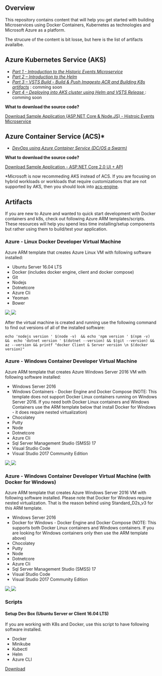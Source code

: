 
## Overview 
This repository contains content that will help you get started with building Microservices using Docker Containers, Kubernetes as technologies and Microsoft Azure as a platform.  

The strucure of the content is bit losse, but here is the list of artifacts availalbe. 

## Azure Kubernetes Service (AKS)

   + *[Part 1 - Introduction to the Historic Events Microservice](http://www.razibinrais.com/k8s-devops-part-1)*
  + *[Part 2 – Introduction to the Helm](http://www.razibinrais.com/k8s-devops-part-2)*  
  + *[Part 3 – VSTS Build - Build & Push Imagesto ACR and Building K8s artifacts](#)* : comming soon  
  + *[Part 4 – Deploying into AKS cluster using Helm and VSTS Release ](#)*: comming soon
  
 **What to download the source code?**
  
  [Download Sample Application (ASP.NET Core & Node.JS) - Histroic Events Microservice](https://github.com/razi-rais/aks-helm-sample)
 

## Azure Container Service (ACS)*

   + *[DevOps using Azure Container Service (DC/OS a  Swarm)](http://www.razibinrais.com/devops-with-containers)*

 **What to download the source code?**
 
[Download Sample Application - ASP.NET Core 2.0 UI + API](https://github.com/razi-rais/microservices/tree/master/education/containers/demos/webapp-webapi-aspnetcore)

*Microsoft is now recommeding AKS instead of ACS. If you are focusing on hybrid workloads or workloads that require customizations that are not supported by AKS, then you should look into [acs-engine](https://github.com/Azure/acs-engine).

## Artifacts

If you are new to Azure and wanted to quick start development with Docker containers and k8s, check out following Azure ARM templates/scripts. These resources will help you spend less time installing/setup components but rather using them to build/test your application.

### Azure - Linux Docker Developer Virtual Machine

Azure ARM template that creates Azure Linux VM with following software installed:

* Ubuntu Server 16.04 LTS
* Docker (includes docker engine, client and docker compose)
* Git
* Nodejs
* Dotnetcore 
* Azure Cli
* Yeoman
* Bower

<a href="https://portal.azure.com/#create/Microsoft.Template/uri/https%3A%2F%2Fraw.githubusercontent.com%2Frazi-rais%2Fmicroservices%2Fmaster%2Freference-material%2Farm-templates%2Fubuntu-1604LTS-docker.json" target="_blank">
    <img src="http://azuredeploy.net/deploybutton.png"/>
</a>
<a href="http://armviz.io/#/?load=https%3A%2F%2Fraw.githubusercontent.com%2Frazi-rais%2Fmicroservices%2Fmaster%2Freference-material%2Farm-templates%2Fubuntu-1604LTS-docker.json" target="_blank">
    <img src="http://armviz.io/visualizebutton.png"/>
</a>


After the virtual machine is created and running use the following command to find out versions of all of the installed software:

```
echo 'nodejs version ' $(node -v)  && echo 'npm version ' $(npm -v)  &&  echo 'dotnet version ' $(dotnet --version) && $(git --version) && az --version && printf "docker Client & Server version \n $(docker version)" 
```

### Azure - Windows Container Developer Virtual Machine

Azure ARM template that creates Azure Windows Server 2016 VM with following software installed:

* Windows Server 2016
* Windows Containers - Docker Engine and Docker Compose (NOTE: This template does not support Docker Linux containers running on Windows Server 2016. If you need both Docker Linux containers and Windows Containers use the ARM template below that install Docker for Windows - it does require nested virtualization)
* Chocolatey
* Putty
* Node 
* Dotnetcore
* Azure Cli
* Sql Server Management Studio (SMSS) 17
* Visual Studio Code
* Visual Studio 2017 Community Edition
  
<a href="https://portal.azure.com/#create/Microsoft.Template/uri/https%3A%2F%2Fraw.githubusercontent.com%2Frazi-rais%2Fmicroservices%2Fmaster%2Freference-material%2Farm-templates%2Fwinsrv2016-docker.json" target="_blank">
    <img src="http://azuredeploy.net/deploybutton.png"/>
</a>
<a href="http://armviz.io/#/?load=https%3A%2F%2Fraw.githubusercontent.com%2Frazi-rais%2Fmicroservices%2Fmaster%2Freference-material%2Farm-templates%2Fwinsrv2016-docker.json" target="_blank">
    <img src="http://armviz.io/visualizebutton.png"/>
</a>

### Azure - Windows Container Developer Virtual Machine (with Docker for Windows)

Azure ARM template that creates Azure Windows Server 2016 VM with following software installed. Please 
note that Docker for Windows require nested virtualization. That is the reason behind using Standard_D2s_v3 
for this ARM template. 

* Windows Server 2016
* Docker for Windows - Docker Engine and Docker Compose (NOTE: This supports both Docker Linux containers and Windows containers. If you are looking for Windows containers only then use the ARM template above)
* Chocolatey
* Putty
* Node 
* Dotnetcore
* Azure Cli
* Sql Server Management Studio (SMSS) 17
* Visual Studio Code
* Visual Studio 2017 Community Edition
  
<a href="https://portal.azure.com/#create/Microsoft.Template/uri/https%3A%2F%2Fraw.githubusercontent.com%2Frazi-rais%2Fmicroservices%2Fmaster%2Freference-material%2Farm-templates%2Fwin2016-vs2017-docker.json" target="_blank">
    <img src="http://azuredeploy.net/deploybutton.png"/>
</a>
<a href="http://armviz.io/#/?load=https%3A%2F%2Fraw.githubusercontent.com%2Frazi-rais%2Fmicroservices%2Fmaster%2Freference-material%2Farm-templates%2Fwin2016-vs2017-docker.json" target="_blank">
    <img src="http://armviz.io/visualizebutton.png"/>
</a>

### Scripts 

#### Setup Dev Box (Ubuntu Server or Client 16.04 LTS)

If you are working with K8s and Docker, use this script to have following software installed.

* Docker
* Minikube
* Kubectl
* Helm
* Azure CLI

[Download](https://github.com/razi-rais/microservices/blob/master/reference-material/install-k8s-lab-software.sh)

